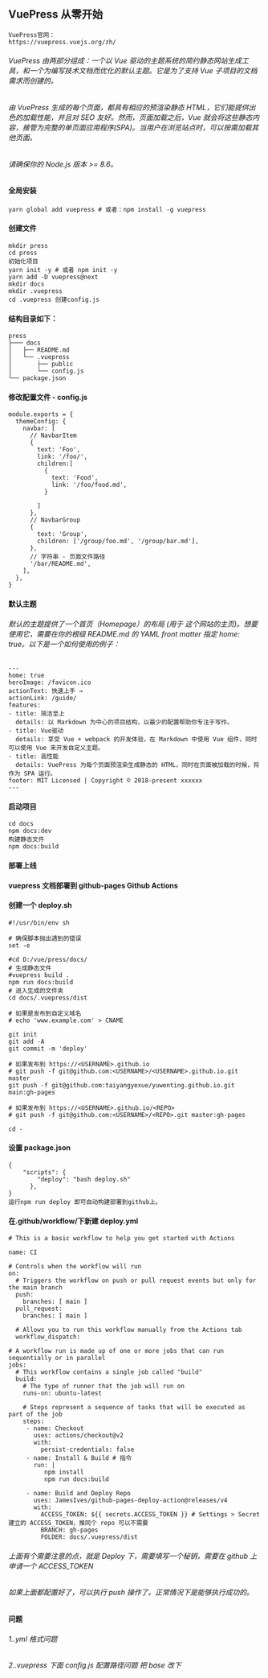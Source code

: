 ## VuePress 从零开始

```
VuePress官网：
https://vuepress.vuejs.org/zh/
```

###### VuePress 由两部分组成：一个以 Vue 驱动的主题系统的简约静态网站生成工具，和一个为编写技术文档而优化的默认主题。它是为了支持 Vue 子项目的文档需求而创建的。

###### 由 VuePress 生成的每个页面，都具有相应的预渲染静态 HTML，它们能提供出色的加载性能，并且对 SEO 友好。然而，页面加载之后，Vue 就会将这些静态内容，接管为完整的单页面应用程序(SPA)。当用户在浏览站点时，可以按需加载其他页面。

###### 请确保你的 Node.js 版本 >= 8.6。

#### 全局安装

```
yarn global add vuepress # 或者：npm install -g vuepress
```

<!-- ![Image text](https://raw.githubusercontent.com/hongmaju/light7Local/master/img/productShow/20170518152848.png) -->

#### 创建文件

```
mkdir press
cd press
初始化项目
yarn init -y # 或者 npm init -y
yarn add -D vuepress@next
mkdir docs
mkdir .vuepress
cd .vuepress 创建config.js
```

#### 结构目录如下：

```
press
├─── docs
│   ├── README.md
│   └── .vuepress
│       ├── public
│       └── config.js
└── package.json
```

#### 修改配置文件 - config.js

```
module.exports = {
  themeConfig: {
    navbar: [
      // NavbarItem
      {
        text: 'Foo',
        link: '/foo/',
        children:[
          {
            text: 'Food',
            link: '/foo/food.md',
          }

        ]
      },
      // NavbarGroup
      {
        text: 'Group',
        children: ['/group/foo.md', '/group/bar.md'],
      },
      // 字符串 - 页面文件路径
      '/bar/README.md',
    ],
  },
}
```

#### 默认主题

###### 默认的主题提供了一个首页（Homepage）的布局 (用于 这个网站的主页)。想要使用它，需要在你的根级 README.md 的 YAML front matter 指定 home: true。以下是一个如何使用的例子：

```
---
home: true
heroImage: /favicon.ico
actionText: 快速上手 →
actionLink: /guide/
features:
- title: 简洁至上
  details: 以 Markdown 为中心的项目结构，以最少的配置帮助你专注于写作。
- title: Vue驱动
  details: 享受 Vue + webpack 的开发体验，在 Markdown 中使用 Vue 组件，同时可以使用 Vue 来开发自定义主题。
- title: 高性能
  details: VuePress 为每个页面预渲染生成静态的 HTML，同时在页面被加载的时候，将作为 SPA 运行。
footer: MIT Licensed | Copyright © 2018-present xxxxxx
---
```

#### 启动项目

```
cd docs
npm docs:dev
构建静态文件
npm docs:build
```

#### 部署上线

#### vuepress 文档部署到 github-pages Github Actions

#### 创建一个 deploy.sh

```
#!/usr/bin/env sh

# 确保脚本抛出遇到的错误
set -e

#cd D:/vue/press/docs/
# 生成静态文件
#vuepress build .
npm run docs:build
# 进入生成的文件夹
cd docs/.vuepress/dist

# 如果是发布到自定义域名
# echo 'www.example.com' > CNAME

git init
git add -A
git commit -m 'deploy'

# 如果发布到 https://<USERNAME>.github.io
# git push -f git@github.com:<USERNAME>/<USERNAME>.github.io.git master
git push -f git@github.com:taiyangyexue/yuwenting.github.io.git main:gh-pages

# 如果发布到 https://<USERNAME>.github.io/<REPO>
# git push -f git@github.com:<USERNAME>/<REPO>.git master:gh-pages

cd -
```

#### 设置 package.json

```
{
    "scripts": {
        "deploy": "bash deploy.sh"
      },
}
运行npm run deploy 即可自动构建部署到github上。
```

#### 在.github/workflow/下新建 deploy.yml

```
# This is a basic workflow to help you get started with Actions

name: CI

# Controls when the workflow will run
on:
  # Triggers the workflow on push or pull request events but only for the main branch
  push:
    branches: [ main ]
  pull_request:
    branches: [ main ]

  # Allows you to run this workflow manually from the Actions tab
  workflow_dispatch:

# A workflow run is made up of one or more jobs that can run sequentially or in parallel
jobs:
  # This workflow contains a single job called "build"
  build:
    # The type of runner that the job will run on
    runs-on: ubuntu-latest

    # Steps represent a sequence of tasks that will be executed as part of the job
    steps:
     - name: Checkout
       uses: actions/checkout@v2
       with:
         persist-credentials: false
     - name: Install & Build # 指令
       run: |
          npm install
          npm run docs:build

     - name: Build and Deploy Repo
       uses: JamesIves/github-pages-deploy-action@releases/v4
       with:
         ACCESS_TOKEN: ${{ secrets.ACCESS_TOKEN }} # Settings > Secret 建立的 ACCESS_TOKEN，推同个 repo 可以不需要
         BRANCH: gh-pages
         FOLDER: docs/.vuepress/dist
```

###### 上面有个需要注意的点，就是 Deploy 下，需要填写一个秘钥，需要在 github 上申请一个 ACCESS_TOKEN

###### 如果上面都配置好了，可以执行 push 操作了。正常情况下是能够执行成功的。

#### 问题

###### 1..yml 格式问题

###### 2..vuepress 下面 config.js 配置路径问题 把 base 改下
